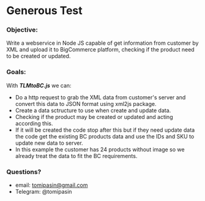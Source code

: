 # Generous Test

### Objective:
Write a webservice in Node JS capable of get information from customer by XML and upload it to BigCommerce platform, checking if the product need to be created or updated.

### Goals:
With __*TLMtoBC.js*__ we can:
* Do a http request to grab the XML data from customer's server and convert this data to JSON format using xml2js package. 
* Create a data sctructure to use when create and update data. 
* Checking if the product may be created or updated and acting according this.
* If it will be created the code stop after this but if they need update data the code get the existing BC products data and use the IDs and SKU to update new data to server. 
* In this example the customer has 24 products without image so we already treat the data to fit the BC requirements.

### Questions?
* email: tomipasin@gmail.com 
* Telegram: @tomipasin


